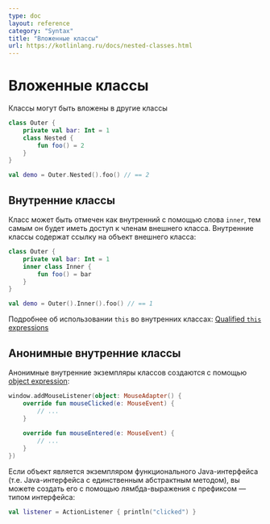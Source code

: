```yaml
---
type: doc
layout: reference
category: "Syntax"
title: "Вложенные классы"
url: https://kotlinlang.ru/docs/nested-classes.html
---
```


<!--Nested Classes-->
# Вложенные классы 

<!--Classes can be nested in other classes-->
Классы могут быть вложены в другие классы

```kotlin
class Outer {
    private val bar: Int = 1
    class Nested {
        fun foo() = 2
    }
}

val demo = Outer.Nested().foo() // == 2
```

<!--## Inner classes-->
## Внутренние классы
<!--A class may be marked as inner to be able to access members of outer class. Inner classes carry a reference to an object of an outer class:-->
Класс может быть отмечен как внутренний с помощью слова `inner`, тем самым он будет иметь доступ к членам внешнего класса. 
Внутренние классы содержат ссылку на объект внешнего класса:

```kotlin
class Outer {
    private val bar: Int = 1
    inner class Inner {
        fun foo() = bar
    }
}

val demo = Outer().Inner().foo() // == 1
```

<!--See [Qualified *this*{: .keyword } expressions](this-expressions.html) to learn about disambiguation of *this*{: .keyword } in inner classes.-->
Подробнее об использовании `this` во внутренних классах: [Qualified `this` expressions](this-expressions.html)

<!--## Anonymous inner classes-->
## Анонимные внутренние классы
<!--Anonymous inner class instances are created using an [object expression](object-declarations.html#object-expressions):-->
Анонимные внутренние экземпляры классов создаются с помощью [object expression](object-declarations.html#object-expressions):

```kotlin
window.addMouseListener(object: MouseAdapter() {
    override fun mouseClicked(e: MouseEvent) {
        // ...
    }
                                                                                                            
    override fun mouseEntered(e: MouseEvent) {
        // ...
    }
})
```

<!--If the object is an instance of a functional Java interface (i.e. a Java interface with a single abstract method),
you can create it using a lambda expression prefixed with the type of the interface:-->
Если объект является экземпляром функционального Java-интерфейса (т.е. Java-интерфейса с единственным абстрактным методом), 
вы можете создать его с помощью лямбда-выражения с префиксом — типом интерфейса:

```kotlin
val listener = ActionListener { println("clicked") }
```
